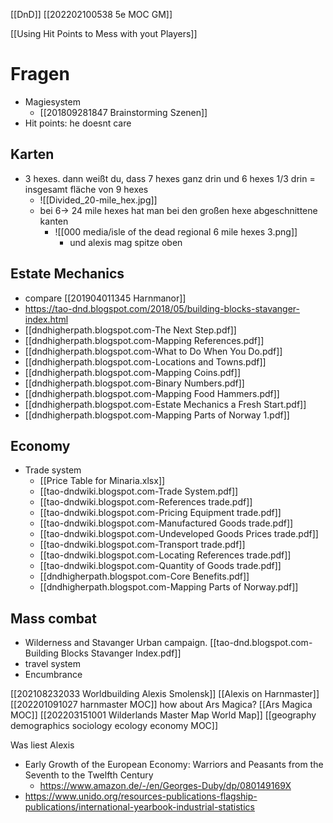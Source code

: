 [[DnD]]
[[202202100538 5e MOC GM]]

[[Using Hit Points to Mess with yout Players]]

# Fragen
- Magiesystem 
	- [[201809281847 Brainstorming Szenen]]
- Hit points: he doesnt care
## Karten
- 3 hexes. dann weißt du, dass 7 hexes ganz drin und 6 hexes 1/3 drin = insgesamt fläche von 9 hexes
	- ![[Divided_20-mile_hex.jpg]]
	- bei 6-> 24 mile hexes hat man bei den großen hexe abgeschnittene kanten
		- ![[000 media/isle of the dead regional 6 mile hexes 3.png]]
			- und alexis mag spitze oben
 ## Estate Mechanics
- compare [[201904011345 Harnmanor]]
- https://tao-dnd.blogspot.com/2018/05/building-blocks-stavanger-index.html
- [[dndhigherpath.blogspot.com-The Next Step.pdf]]
- [[dndhigherpath.blogspot.com-Mapping References.pdf]]
- [[dndhigherpath.blogspot.com-What to Do When You Do.pdf]]
- [[dndhigherpath.blogspot.com-Locations and Towns.pdf]]
- [[dndhigherpath.blogspot.com-Mapping Coins.pdf]]
- [[dndhigherpath.blogspot.com-Binary Numbers.pdf]]
- [[dndhigherpath.blogspot.com-Mapping Food Hammers.pdf]]
- [[dndhigherpath.blogspot.com-Estate Mechanics a Fresh Start.pdf]]
- [[dndhigherpath.blogspot.com-Mapping Parts of Norway 1.pdf]]
## Economy
- Trade system
	- [[Price Table for Minaria.xlsx]]
	- [[tao-dndwiki.blogspot.com-Trade System.pdf]]
	- [[tao-dndwiki.blogspot.com-References trade.pdf]]
	- [[tao-dndwiki.blogspot.com-Pricing Equipment trade.pdf]]
	- [[tao-dndwiki.blogspot.com-Manufactured Goods trade.pdf]]
	- [[tao-dndwiki.blogspot.com-Undeveloped Goods Prices trade.pdf]]
	- [[tao-dndwiki.blogspot.com-Transport trade.pdf]]
	- [[tao-dndwiki.blogspot.com-Locating References trade.pdf]]
	- [[tao-dndwiki.blogspot.com-Quantity of Goods trade.pdf]]
	- [[dndhigherpath.blogspot.com-Core Benefits.pdf]]
	- [[dndhigherpath.blogspot.com-Mapping Parts of Norway.pdf]]
## Mass combat
- Wilderness and Stavanger Urban campaign. [[tao-dnd.blogspot.com-Building Blocks Stavanger Index.pdf]]
- travel system
- Encumbrance 

[[202108232033 Worldbuilding Alexis Smolensk]]
[[Alexis on Harnmaster]]
[[202201091027 harnmaster MOC]]
how about Ars Magica? [[Ars Magica MOC]]
[[202203151001  Wilderlands Master Map World Map]]
[[geography demographics sociology ecology economy MOC]]

Was liest Alexis
- Early Growth of the European Economy: Warriors and Peasants from the Seventh to the Twelfth Century
	- https://www.amazon.de/-/en/Georges-Duby/dp/080149169X
- https://www.unido.org/resources-publications-flagship-publications/international-yearbook-industrial-statistics